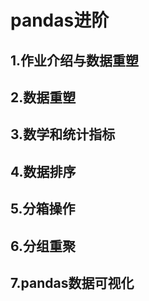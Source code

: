 # pandas进阶

## 1.作业介绍与数据重塑

## 2.数据重塑

## 3.数学和统计指标

## 4.数据排序

## 5.分箱操作

## 6.分组重聚

## 7.pandas数据可视化
